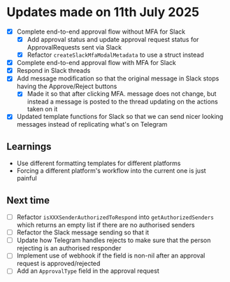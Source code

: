 # Updates made on 11th July 2025

- [x] Complete end-to-end approval flow without MFA for Slack
  - [x] Add approval status and update approval request status for ApprovalRequests sent via Slack
  - [x] Refactor `createSlackMfaModalMetadata` to use a struct instead
- [x] Complete end-to-end approval flow with MFA for Slack
- [x] Respond in Slack threads
- [x] Add message modification so that the original message in Slack stops having the Approve/Reject buttons
  - [x] Made it so that after clicking MFA. message does not change, but instead a message is posted to the thread updating on the actions taken on it
- [x] Updated template functions for Slack so that we can send nicer looking messages instead of replicating what's on Telegram

## Learnings

- Use different formatting templates for different platforms
- Forcing a different platform's workflow into the current one is just painful

## Next time

- [ ] Refactor `isXXXSenderAuthorizedToRespond` into `getAuthorizedSenders` which returns an empty list if there are no authorised senders
- [ ] Refactor the Slack message sending so that it 
- [ ] Update how Telegram handles rejects to make sure that the person rejecting is an authorised responder
- [ ] Implement use of webhook if the field is non-nil after an approval request is approved/rejected
- [ ] Add an `ApprovalType` field in the approval request

